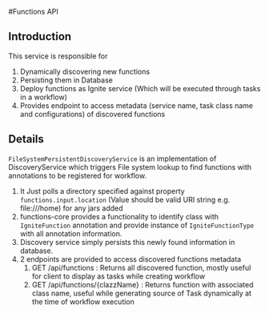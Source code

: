 #Functions API

## Introduction
This service is responsible for
1. Dynamically discovering new functions
2. Persisting them in Database
3. Deploy functions as Ignite service (Which will be executed through tasks in a workflow) 
4. Provides endpoint to access metadata (service name, task class name and configurations) of discovered functions

## Details

`FileSystemPersistentDiscoveryService` is an implementation of DiscoveryService which triggers File system lookup to find functions with annotations to be registered for workflow.

1. It Just polls a directory specified against property `functions.input.location` (Value should be valid URI string e.g. file:///home) for any jars added
2. functions-core provides a functionality to identify class with `IgniteFunction` annotation and provide instance of `IgniteFunctionType` with all annotation information.
3. Discovery service simply persists this newly found information in database.
4. 2 endpoints are provided to access discovered functions metadata
    1. GET /api/functions : Returns all discovered function, mostly useful for client to display as tasks while creating workflow
    2. GET /api/functions/{clazzName} : Returns function with associated class name, useful while generating source of Task dynamically at the time of workflow execution  
